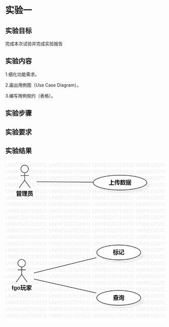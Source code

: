 # 实验一

## 实验目标

 完成本次试验并完成实验报告

## 实验内容

1.细化功能需求。 

2.画出用例图（Use Case Diagram）。 

3.编写用例规约（表格）。 

## 实验步骤


## 实验要求


## 实验结果

![第一个UML图](./model2.jpg)
